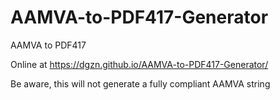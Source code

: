 # AAMVA-to-PDF417-Generator
AAMVA to PDF417

Online at https://dgzn.github.io/AAMVA-to-PDF417-Generator/

Be aware, this will not generate a fully compliant AAMVA string
